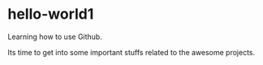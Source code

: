 # hello-world1
Learning how to use Github.

Its time to get into some important stuffs related to the awesome projects.
